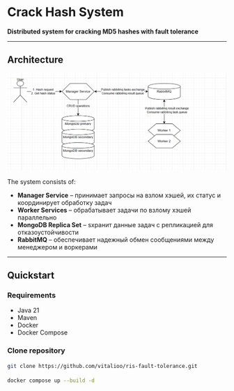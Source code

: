 # Crack Hash System

**Distributed system for cracking MD5 hashes with fault tolerance**

---

## Architecture
![Architecture](./arch.png)

The system consists of:
- **Manager Service** – принимает запросы на взлом хэшей, их статус и координирует обработку задач
- **Worker Services** – обрабатывает задачи по взлому хэшей параллельно
- **MongoDB Replica Set** – sхранит данные задач с репликацией для отказоустойчивости
- **RabbitMQ** – обеспечивает надежный обмен сообщениями между менеджером и воркерами
---

## Quickstart

### Requirements
- Java 21
- Maven
- Docker
- Docker Compose

### Clone repository
```bash
git clone https://github.com/vitalioo/ris-fault-tolerance.git

docker compose up --build -d